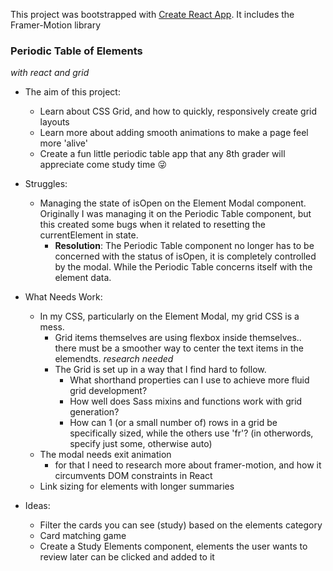 This project was bootstrapped with [Create React App](https://github.com/facebook/create-react-app).
It includes the Framer-Motion library

### Periodic Table of Elements 
*with react and grid* 

* The aim of this project: 
    * Learn about CSS Grid, and how to quickly, responsively create grid layouts 
    * Learn more about adding smooth animations to make a page feel more 'alive' 
    * Create a fun little periodic table app that any 8th grader will appreciate come study time 😜

* Struggles: 
    * Managing the state of isOpen on the Element Modal component. Originally I was managing it on the Periodic Table component, but this created some bugs when it related to resetting the currentElement in state. 
        * **Resolution**: The Periodic Table component no longer has to be concerned with the status of isOpen, it is completely controlled by the modal. While the Periodic Table concerns itself with the element data. 

* What Needs Work: 
    * In my CSS, particularly on the Element Modal, my grid CSS is a mess. 
        * Grid items themselves are using flexbox inside themselves.. there must be a smoother way to center the text items in the elemendts. *research needed*
        * The Grid is set up in a way that I find hard to follow. 
            * What shorthand properties can I use to achieve more fluid grid development? 
            * How well does Sass mixins and functions work with grid generation? 
            * How can 1 (or a small number of) rows in a grid be specifically sized, while the others use 'fr'? (in otherwords, specify just some, otherwise auto)
    * The modal needs exit animation 
        * for that I need to research more about framer-motion, and how it circumvents DOM constraints in React
    * Link sizing for elements with longer summaries 

* Ideas: 
    * Filter the cards you can see (study) based on the elements category 
    * Card matching game
    * Create a Study Elements component, elements the user wants to review later can be clicked and added to it